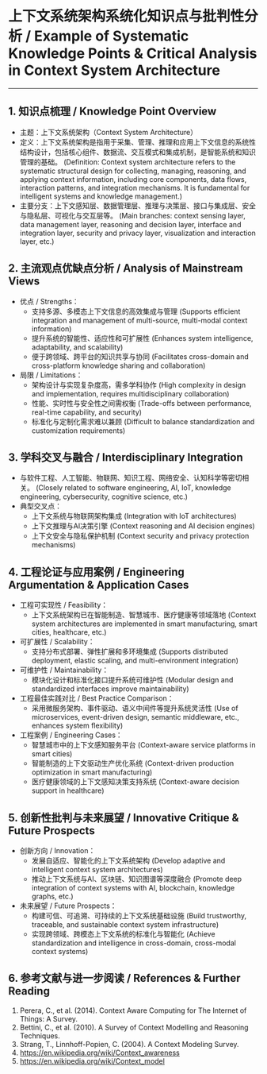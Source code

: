 # 上下文系统架构系统化知识点与批判性分析 / Example of Systematic Knowledge Points & Critical Analysis in Context System Architecture

---

## 1. 知识点梳理 / Knowledge Point Overview

- 主题：上下文系统架构（Context System Architecture）
- 定义：上下文系统架构是指用于采集、管理、推理和应用上下文信息的系统性结构设计，包括核心组件、数据流、交互模式和集成机制，是智能系统和知识管理的基础。
  (Definition: Context system architecture refers to the systematic structural design for collecting, managing, reasoning, and applying context information, including core components, data flows, interaction patterns, and integration mechanisms. It is fundamental for intelligent systems and knowledge management.)
- 主要分支：上下文感知层、数据管理层、推理与决策层、接口与集成层、安全与隐私层、可视化与交互层等。
  (Main branches: context sensing layer, data management layer, reasoning and decision layer, interface and integration layer, security and privacy layer, visualization and interaction layer, etc.)

## 2. 主流观点优缺点分析 / Analysis of Mainstream Views

- 优点 / Strengths：
  - 支持多源、多模态上下文信息的高效集成与管理 (Supports efficient integration and management of multi-source, multi-modal context information)
  - 提升系统的智能性、适应性和可扩展性 (Enhances system intelligence, adaptability, and scalability)
  - 便于跨领域、跨平台的知识共享与协同 (Facilitates cross-domain and cross-platform knowledge sharing and collaboration)
- 局限 / Limitations：
  - 架构设计与实现复杂度高，需多学科协作 (High complexity in design and implementation, requires multidisciplinary collaboration)
  - 性能、实时性与安全性之间需权衡 (Trade-offs between performance, real-time capability, and security)
  - 标准化与定制化需求难以兼顾 (Difficult to balance standardization and customization requirements)

## 3. 学科交叉与融合 / Interdisciplinary Integration

- 与软件工程、人工智能、物联网、知识工程、网络安全、认知科学等密切相关。
  (Closely related to software engineering, AI, IoT, knowledge engineering, cybersecurity, cognitive science, etc.)
- 典型交叉点：
  - 上下文系统与物联网架构集成 (Integration with IoT architectures)
  - 上下文推理与AI决策引擎 (Context reasoning and AI decision engines)
  - 上下文安全与隐私保护机制 (Context security and privacy protection mechanisms)

## 4. 工程论证与应用案例 / Engineering Argumentation & Application Cases

- 工程可实现性 / Feasibility：
  - 上下文系统架构已在智能制造、智慧城市、医疗健康等领域落地 (Context system architectures are implemented in smart manufacturing, smart cities, healthcare, etc.)
- 可扩展性 / Scalability：
  - 支持分布式部署、弹性扩展和多环境集成 (Supports distributed deployment, elastic scaling, and multi-environment integration)
- 可维护性 / Maintainability：
  - 模块化设计和标准化接口提升系统可维护性 (Modular design and standardized interfaces improve maintainability)
- 工程最佳实践对比 / Best Practice Comparison：
  - 采用微服务架构、事件驱动、语义中间件等提升系统灵活性 (Use of microservices, event-driven design, semantic middleware, etc., enhances system flexibility)
- 工程案例 / Engineering Cases：
  - 智慧城市中的上下文感知服务平台 (Context-aware service platforms in smart cities)
  - 智能制造的上下文驱动生产优化系统 (Context-driven production optimization in smart manufacturing)
  - 医疗健康领域的上下文感知决策支持系统 (Context-aware decision support in healthcare)

## 5. 创新性批判与未来展望 / Innovative Critique & Future Prospects

- 创新方向 / Innovation：
  - 发展自适应、智能化的上下文系统架构 (Develop adaptive and intelligent context system architectures)
  - 推动上下文系统与AI、区块链、知识图谱等深度融合 (Promote deep integration of context systems with AI, blockchain, knowledge graphs, etc.)
- 未来展望 / Future Prospects：
  - 构建可信、可追溯、可持续的上下文系统基础设施 (Build trustworthy, traceable, and sustainable context system infrastructure)
  - 实现跨领域、跨模态上下文系统的标准化与智能化 (Achieve standardization and intelligence in cross-domain, cross-modal context systems)

## 6. 参考文献与进一步阅读 / References & Further Reading

1. Perera, C., et al. (2014). Context Aware Computing for The Internet of Things: A Survey.
2. Bettini, C., et al. (2010). A Survey of Context Modelling and Reasoning Techniques.
3. Strang, T., Linnhoff-Popien, C. (2004). A Context Modeling Survey.
4. <https://en.wikipedia.org/wiki/Context_awareness>
5. <https://en.wikipedia.org/wiki/Context_model>

